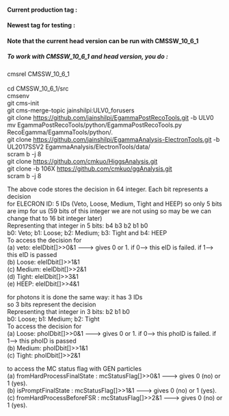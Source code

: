 #### Current production tag : 
#### Newest tag for testing : 
#### Note that the current head version can be run with CMSSW_10_6_1

##### To work with CMSSW_10_6_1 and head version, you do :

cmsrel CMSSW_10_6_1 <br>	
cd CMSSW_10_6_1/src <br>
cmsenv <br>
git cms-init <br>
git cms-merge-topic jainshilpi:ULV0_forusers <br>
git clone https://github.com/jainshilpi/EgammaPostRecoTools.git -b ULV0 <br>
mv EgammaPostRecoTools/python/EgammaPostRecoTools.py RecoEgamma/EgammaTools/python/. <br>
git clone https://github.com/jainshilpi/EgammaAnalysis-ElectronTools.git -b UL2017SSV2 EgammaAnalysis/ElectronTools/data/ <br>
scram b -j 8 <br>
git clone https://github.com/cmkuo/HiggsAnalysis.git <br>
git clone -b 106X https://github.com/cmkuo/ggAnalysis.git <br>
scram b -j 8 <br>

The above code stores the decision in 64 integer. Each bit represents a decision<br>
for ELECRON ID: 5 IDs (Veto, Loose, Medium, Tight and HEEP) so only 5 bits are imp for us (59 bits of this integer  we are not using so may be we can change that to 16 bit integer later)<br>
Representing that integer in 5 bits: b4 b3 b2 b1 b0<br>
b0: Veto; b1: Loose; b2: Medium; b3: Tight and b4: HEEP<br>
To access the decision for <br>
(a) veto: eleIDbit[]>>0&1 ---> gives 0 or 1. if 0--> this eID is failed. if 1--> this eID is passed<br>
(b) Loose: eleIDbit[]>>1&1<br>
(c) Medium: eleIDbit[]>>2&1<br>
(d) Tight: eleIDbit[]>>3&1<br>
(e) HEEP: eleIDbit[]>>4&1<br>

for photons it is done the same way: it has 3 IDs<br>
so 3 bits represent the decision<br>
Representing that integer in 3 bits:  b2 b1 b0<br>
b0: Loose; b1: Medium; b2: Tight<br>
To access the decision for <br>
(a) Loose: phoIDbit[]>>0&1 ---> gives 0 or 1. if 0--> this phoID is failed. if 1--> this phoID is passed<br>
(b) Medium: phoIDbit[]>>1&1<br>
(c) Tight: phoIDbit[]>>2&1<br>

to access the MC status flag with GEN particles <br>
(a) fromHardProcessFinalState : mcStatusFlag[]>>0&1 ---> gives 0 (no) or 1 (yes). <br>
(b) isPromptFinalState        : mcStatusFlag[]>>1&1 ---> gives 0 (no) or 1 (yes). <br>
(c) fromHardProcessBeforeFSR  : mcStatusFlag[]>>2&1 ---> gives 0 (no) or 1 (yes). <br>

